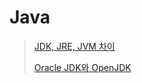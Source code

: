 # Java
>[JDK, JRE, JVM 차이](https://pjuyeon25.medium.com/java-jdk-jre-jvm-%EC%B0%A8%EC%9D%B4-b5a60fe4653) 
>
>[Oracle JDK와 OpenJDK](https://jsonobject.tistory.com/395)

